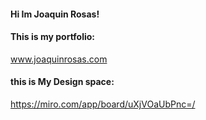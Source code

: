 ####  Hi Im Joaquin Rosas! 

#### This is my portfolio: 

www.joaquinrosas.com 

#### this is My Design space: 

https://miro.com/app/board/uXjVOaUbPnc=/


